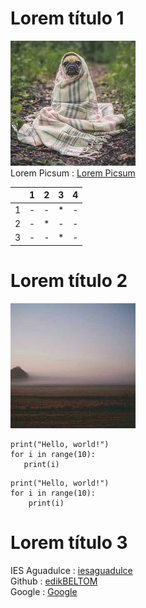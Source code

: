 
# Lorem título 1
 ![image1](/img/1025-200x200.jpg)  <br>
Lorem Picsum : [Lorem Picsum](https://picsum.photos/)

|   | 1 | 2 | 3 | 4 |
|---|---|---|---|---|
| 1 | - | - | * | - |
| 2 | - | * | - | - |
| 3 | - | - | * | - |

# Lorem título 2
 ![image1](/img/313-200x200.jpg)
 
 ```
print("Hello, world!")
for i in range(10):
    print(i)
```

```
print("Hello, world!")
for i in range(10):
    print(i)
```

# Lorem título 3
IES Aguadulce : [iesaguadulce](http://www.iesaguadulce.es/centro/)  <br>
Github : [edikBELTOM](https://github.com/edikBELTOM)  <br>
Google : [Google](https://www.google.es/)
